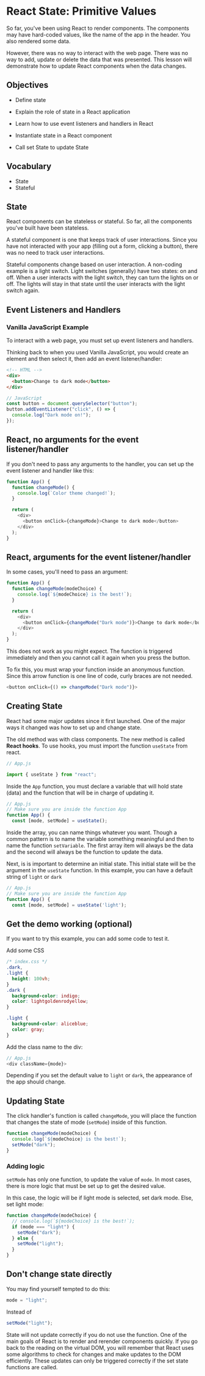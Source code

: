 # React State: Primitive Values

So far, you've been using React to render components. The components may have hard-coded values, like the name of the app in the header. You also rendered some data.

However, there was no way to interact with the web page. There was no way to add, update or delete the data that was presented. This lesson will demonstrate how to update React components when the data changes.

## Objectives

- Define state
- Explain the role of state in a React application
- Learn how to use event listeners and handlers in React
- Instantiate state in a React component

- Call set State to update State

## Vocabulary

- State
- Stateful

## State

React components can be stateless or stateful. So far, all the components you've built have been stateless.

A stateful component is one that keeps track of user interactions. Since you have not interacted with your app (filling out a form, clicking a button), there was no need to track user interactions.

Stateful components change based on user interaction. A non-coding example is a light switch. Light switches (generally) have two states: on and off. When a user interacts with the light switch, they can turn the lights on or off. The lights will stay in that state until the user interacts with the light switch again.

## Event Listeners and Handlers

### Vanilla JavaScript Example

To interact with a web page, you must set up event listeners and handlers.

Thinking back to when you used Vanilla JavaScript, you would create an element and then select it, then add an event listener/handler:

```html
<!-- HTML -->
<div>
  <button>Change to dark mode</button>
</div>
```

```js
// JavaScript
const button = document.querySelector("button");
button.addEventListener("click", () => {
  console.log("Dark mode on!");
});
```

## React, no arguments for the event listener/handler

If you don't need to pass any arguments to the handler, you can set up the event listener and handler like this:

```js
function App() {
  function changeMode() {
    console.log(`Color theme changed!`);
  }

  return (
    <div>
      <button onClick={changeMode}>Change to dark mode</button>
    </div>
  );
}
```

## React, arguments for the event listener/handler

In some cases, you'll need to pass an argument:

```js
function App() {
  function changeMode(modeChoice) {
    console.log(`${modeChoice} is the best!`);
  }

  return (
    <div>
      <button onClick={changeMode("Dark mode")}>Change to dark mode</button>
    </div>
  );
}
```

This does not work as you might expect. The function is triggered immediately and then you cannot call it again when you press the button.

To fix this, you must wrap your function inside an anonymous function. Since this arrow function is one line of code, curly braces are not needed.

```js
<button onClick={() => changeMode("Dark mode")}>
```

## Creating State

React had some major updates since it first launched. One of the major ways it changed was how to set up and change state.

The old method was with class components. The new method is called **React hooks**. To use hooks, you must import the function `useState` from react.

```js
// App.js

import { useState } from "react";
```

Inside the `App` function, you must declare a variable that will hold state (data) and the function that will be in charge of updating it.

```js
// App.js
// Make sure you are inside the function App
function App() {
  const [mode, setMode] = useState();
```

Inside the array, you can name things whatever you want. Though a common pattern is to name the variable something meaningful and then to name the function `setVariable`. The first array item will always be the data and the second will always be the function to update the data.

Next, is is important to determine an initial state. This initial state will be the argument in the `useState` function. In this example, you can have a default string of `light` or `dark`

```js
// App.js
// Make sure you are inside the function App
function App() {
  const [mode, setMode] = useState('light');
```

## Get the demo working (optional)

If you want to try this example, you can add some code to test it.

Add some CSS

```css
/* index.css */
.dark,
.light {
  height: 100vh;
}
.dark {
  background-color: indigo;
  color: lightgoldenrodyellow;
}

.light {
  background-color: aliceblue;
  color: gray;
}
```

Add the class name to the div:

```js
// App.js
<div className={mode}>
```

Depending if you set the default value to `light` or `dark`, the appearance of the app should change.

## Updating State

The click handler's function is called `changeMode`, you will place the function that changes the state of mode (`setMode`) inside of this function.

```js
function changeMode(modeChoice) {
  console.log(`${modeChoice} is the best!`);
  setMode("dark");
}
```

### Adding logic

`setMode` has only one function, to update the value of `mode`. In most cases, there is more logic that must be set up to get the desired value.

In this case, the logic will be if light mode is selected, set dark mode. Else, set light mode:

```js
function changeMode(modeChoice) {
  // console.log(`${modeChoice} is the best!`);
  if (mode === "light") {
    setMode("dark");
  } else {
    setMode("light");
  }
}
```

## Don't change state directly

You may find yourself tempted to do this:

```js
mode = "light";
```

Instead of

```js
setMode("light");
```

State will not update correctly if you do not use the function. One of the main goals of React is to render and rerender components quickly. If you go back to the reading on the virtual DOM, you will remember that React uses some algorithms to check for changes and make updates to the DOM efficiently. These updates can only be triggered correctly if the set state functions are called.
